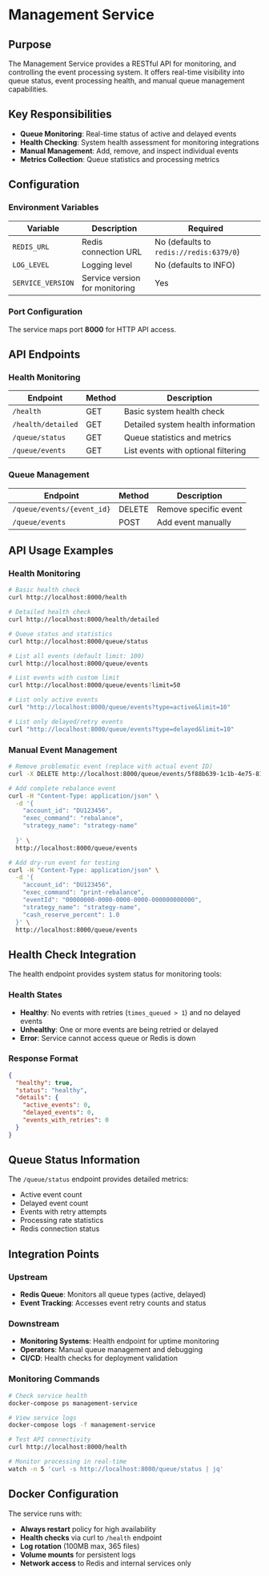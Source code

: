 # Management Service

## Purpose

The Management Service provides a RESTful API for monitoring, and controlling the event processing system. It offers real-time visibility into queue status, event processing health, and manual queue management capabilities.

## Key Responsibilities

- **Queue Monitoring**: Real-time status of active and delayed events
- **Health Checking**: System health assessment for monitoring integrations
- **Manual Management**: Add, remove, and inspect individual events
- **Metrics Collection**: Queue statistics and processing metrics

## Configuration

### Environment Variables

| Variable | Description | Required |
|----------|-------------|----------|
| `REDIS_URL` | Redis connection URL | No (defaults to `redis://redis:6379/0`) |
| `LOG_LEVEL` | Logging level | No (defaults to INFO) |
| `SERVICE_VERSION` | Service version for monitoring | Yes |

### Port Configuration

The service maps port **8000** for HTTP API access.

## API Endpoints

### Health Monitoring

| Endpoint | Method | Description |
|----------|--------|-------------|
| `/health` | GET | Basic system health check |
| `/health/detailed` | GET | Detailed system health information |
| `/queue/status` | GET | Queue statistics and metrics |
| `/queue/events` | GET | List events with optional filtering |

### Queue Management

| Endpoint | Method | Description |
|----------|--------|-------------|
| `/queue/events/{event_id}` | DELETE | Remove specific event |
| `/queue/events` | POST | Add event manually |

## API Usage Examples

### Health Monitoring

```bash
# Basic health check
curl http://localhost:8000/health

# Detailed health check
curl http://localhost:8000/health/detailed

# Queue status and statistics
curl http://localhost:8000/queue/status

# List all events (default limit: 100)  
curl http://localhost:8000/queue/events

# List events with custom limit
curl http://localhost:8000/queue/events?limit=50

# List only active events
curl "http://localhost:8000/queue/events?type=active&limit=10"

# List only delayed/retry events
curl "http://localhost:8000/queue/events?type=delayed&limit=10"
```

### Manual Event Management

```bash
# Remove problematic event (replace with actual event ID)
curl -X DELETE http://localhost:8000/queue/events/5f88b639-1c1b-4e75-8114-9ed063a7fc49

# Add complete rebalance event
curl -H "Content-Type: application/json" \
  -d '{
    "account_id": "DU123456",
    "exec_command": "rebalance",
    "strategy_name": "strategy-name"
    
  }' \
  http://localhost:8000/queue/events

# Add dry-run event for testing
curl -H "Content-Type: application/json" \
  -d '{
    "account_id": "DU123456", 
    "exec_command": "print-rebalance",
    "eventId": "00000000-0000-0000-0000-000000000000",
    "strategy_name": "strategy-name",
    "cash_reserve_percent": 1.0
  }' \
  http://localhost:8000/queue/events
```

## Health Check Integration

The health endpoint provides system status for monitoring tools:

### Health States
- **Healthy**: No events with retries (`times_queued > 1`) and no delayed events
- **Unhealthy**: One or more events are being retried or delayed
- **Error**: Service cannot access queue or Redis is down

### Response Format
```json
{
  "healthy": true,
  "status": "healthy",
  "details": {
    "active_events": 0,
    "delayed_events": 0,
    "events_with_retries": 0
  }
}
```

## Queue Status Information

The `/queue/status` endpoint provides detailed metrics:
- Active event count
- Delayed event count  
- Events with retry attempts
- Processing rate statistics
- Redis connection status

## Integration Points

### Upstream
- **Redis Queue**: Monitors all queue types (active, delayed)
- **Event Tracking**: Accesses event retry counts and status

### Downstream
- **Monitoring Systems**: Health endpoint for uptime monitoring
- **Operators**: Manual queue management and debugging
- **CI/CD**: Health checks for deployment validation


### Monitoring Commands

```bash
# Check service health
docker-compose ps management-service

# View service logs
docker-compose logs -f management-service

# Test API connectivity
curl http://localhost:8000/health

# Monitor processing in real-time
watch -n 5 'curl -s http://localhost:8000/queue/status | jq'
```

## Docker Configuration

The service runs with:
- **Always restart** policy for high availability
- **Health checks** via curl to `/health` endpoint
- **Log rotation** (100MB max, 365 files)
- **Volume mounts** for persistent logs
- **Network access** to Redis and internal services only